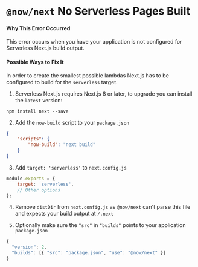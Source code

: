 # `@now/next` No Serverless Pages Built

#### Why This Error Occurred

This error occurs when you have your application is not configured for Serverless Next.js build output.

#### Possible Ways to Fix It

In order to create the smallest possible lambdas Next.js has to be configured to build for the `serverless` target.

1. Serverless Next.js requires Next.js 8 or later, to upgrade you can install the `latest` version:

```
npm install next --save
```

2. Add the `now-build` script to your `package.json`

```json
{
	"scripts": {
		"now-build": "next build"
	}
}
```

3. Add `target: 'serverless'` to `next.config.js`

```js
module.exports = {
	target: 'serverless',
	// Other options
};
```

4. Remove `distDir` from `next.config.js` as `@now/next` can't parse this file and expects your build output at `/.next`

5. Optionally make sure the `"src"` in `"builds"` points to your application `package.json`

```js
{
  "version": 2,
  "builds": [{ "src": "package.json", "use": "@now/next" }]
}
```
